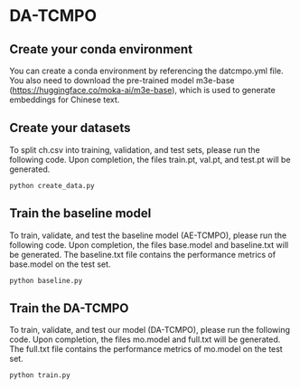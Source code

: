 # DA-TCMPO
## Create your conda environment
You can create a conda environment by referencing the datcmpo.yml file. You also need to download the pre-trained model m3e-base (https://huggingface.co/moka-ai/m3e-base), which is used to generate embeddings for Chinese text.
## Create your datasets
To split ch.csv into training, validation, and test sets, please run the following code. Upon completion, the files train.pt, val.pt, and test.pt will be generated.
```
python create_data.py
```
## Train the baseline model
To train, validate, and test the baseline model (AE-TCMPO), please run the following code. Upon completion, the files base.model and baseline.txt will be generated. The baseline.txt file contains the performance metrics of base.model on the test set.
```
python baseline.py
```
## Train the DA-TCMPO
To train, validate, and test our model (DA-TCMPO), please run the following code. Upon completion, the files mo.model and full.txt will be generated. The full.txt file contains the performance metrics of mo.model on the test set.
```
python train.py
```
